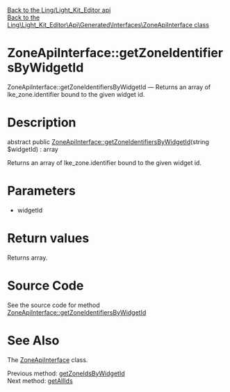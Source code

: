 [Back to the Ling/Light_Kit_Editor api](https://github.com/lingtalfi/Light_Kit_Editor/blob/master/doc/api/Ling/Light_Kit_Editor.md)<br>
[Back to the Ling\Light_Kit_Editor\Api\Generated\Interfaces\ZoneApiInterface class](https://github.com/lingtalfi/Light_Kit_Editor/blob/master/doc/api/Ling/Light_Kit_Editor/Api/Generated/Interfaces/ZoneApiInterface.md)


ZoneApiInterface::getZoneIdentifiersByWidgetId
================



ZoneApiInterface::getZoneIdentifiersByWidgetId — Returns an array of lke_zone.identifier bound to the given widget id.




Description
================


abstract public [ZoneApiInterface::getZoneIdentifiersByWidgetId](https://github.com/lingtalfi/Light_Kit_Editor/blob/master/doc/api/Ling/Light_Kit_Editor/Api/Generated/Interfaces/ZoneApiInterface/getZoneIdentifiersByWidgetId.md)(string $widgetId) : array




Returns an array of lke_zone.identifier bound to the given widget id.




Parameters
================


- widgetId

    


Return values
================

Returns array.








Source Code
===========
See the source code for method [ZoneApiInterface::getZoneIdentifiersByWidgetId](https://github.com/lingtalfi/Light_Kit_Editor/blob/master/Api/Generated/Interfaces/ZoneApiInterface.php#L276-L276)


See Also
================

The [ZoneApiInterface](https://github.com/lingtalfi/Light_Kit_Editor/blob/master/doc/api/Ling/Light_Kit_Editor/Api/Generated/Interfaces/ZoneApiInterface.md) class.

Previous method: [getZoneIdsByWidgetId](https://github.com/lingtalfi/Light_Kit_Editor/blob/master/doc/api/Ling/Light_Kit_Editor/Api/Generated/Interfaces/ZoneApiInterface/getZoneIdsByWidgetId.md)<br>Next method: [getAllIds](https://github.com/lingtalfi/Light_Kit_Editor/blob/master/doc/api/Ling/Light_Kit_Editor/Api/Generated/Interfaces/ZoneApiInterface/getAllIds.md)<br>

